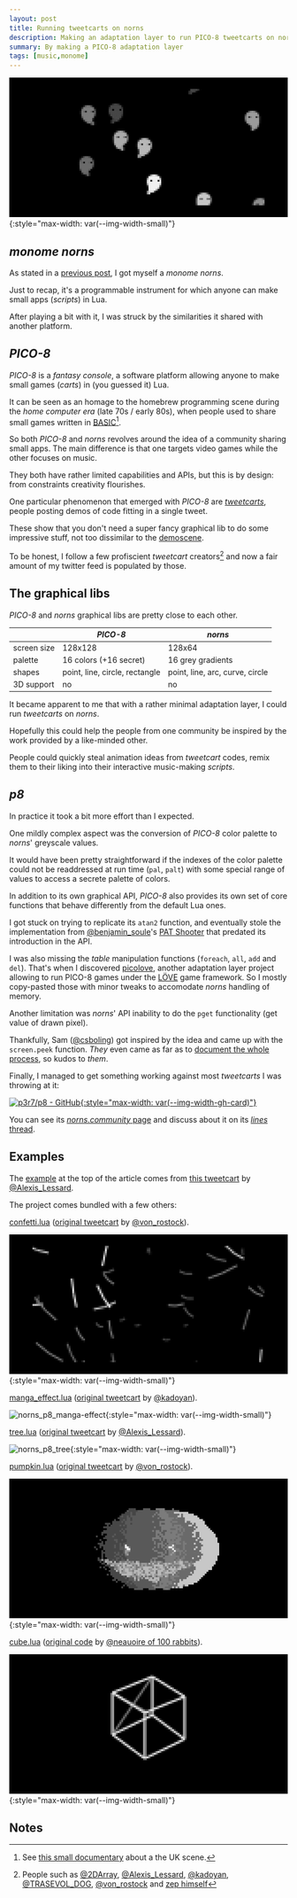 ```yaml
---
layout: post
title: Running tweetcarts on norns
description: Making an adaptation layer to run PICO-8 tweetcarts on norns
summary: By making a PICO-8 adaptation layer
tags: [music,monome]
---
```


![norns_p8_ghosts](/assets/gif/norns_p8_ghosts.gif){:style="max-width: var(--img-width-small)"}


## _monome_ _norns_

As stated in a [previous post](/2021/05/10/norns-community), I got myself a _monome_ _norns_.

Just to recap, it's a programmable instrument for which anyone can make small apps (_scripts_) in Lua.

After playing a bit with it, I was struck by the similarities it shared with another platform.


## _PICO-8_

_PICO-8_ is a _fantasy console_, a software platform allowing anyone to make small games (_carts_) in (you guessed it) Lua.

It can be seen as an homage to the homebrew programming scene during the _home computer era_ (late 70s / early 80s), when people used to share small games written in [BASIC](https://en.wikipedia.org/wiki/BASIC)[^1].

So both _PICO-8_ and _norns_ revolves around the idea of a community sharing small apps. The main difference is that one targets video games while the other focuses on music.

They both have rather limited capabilities and APIs, but this is by design: from constraints creativity flourishes.

One particular phenomenon that emerged with _PICO-8_ are [_tweetcarts_](https://twitter.com/hashtag/tweetcart?lang=en), people posting demos of code fitting in a single tweet.

These show that you don't need a super fancy graphical lib to do some impressive stuff, not too dissimilar to the [demoscene](https://en.wikipedia.org/wiki/Demoscene).

To be honest, I follow a few profiscient _tweetcart_ creators[^2] and now a fair amount of my twitter feed is populated by those.


## The graphical libs

_PICO-8_ and _norns_ graphical libs are pretty close to each other.

|             | _PICO-8_                       | _norns_                         |
|-------------|--------------------------------|---------------------------------|
| screen size | 128x128                        | 128x64                          |
| palette     | 16 colors (+16 secret)         | 16 grey gradients               |
| shapes      | point, line, circle, rectangle | point, line, arc, curve, circle |
| 3D support  | no                             | no                              |

It became apparent to me that with a rather minimal adaptation layer, I could run _tweetcarts_ on _norns_.

Hopefully this could help the people from one community be inspired by the work provided by a like-minded other.

People could quickly steal animation ideas from _tweetcart_ codes, remix them to their liking into their interactive music-making _scripts_.


## _p8_

In practice it took a bit more effort than I expected.

One mildly complex aspect was the conversion of _PICO-8_ color palette to _norns_' greyscale values.

It would have been pretty straightforward if the indexes of the color palette could not be readdressed at run time (`pal`, `palt`) with some special range of values to access a secrete palette of colors.

In addition to its own graphical API, _PICO-8_ also provides its own set of core functions that behave differently from the default Lua ones.

I got stuck on trying to replicate its `atan2` function, and eventually stole the implementation from [@benjamin_soule](https://www.lexaloffle.com/bbs/?uid=9308)'s [PAT Shooter](https://www.lexaloffle.com/bbs/?pid=10183) that predated its introduction in the API.

I was also missing the _table_ manipulation functions (`foreach`, `all`, `add` and `del`). That's when I discovered [picolove](https://github.com/picolove/picolove), another adaptation layer project allowing to run PICO-8 games under the [LÖVE](https://love2d.org/) game framework. So I mostly copy-pasted those with minor tweaks to accomodate _norns_ handling of memory.

Another limitation was _norns_' API inability to do the `pget` functionality (get value of drawn pixel).

Thankfully, Sam ([@csboling](https://norns.community/en/authors/csboling)) got inspired by the idea and came up with the `screen.peek` function. _They_ even came as far as to [document the whole process](https://monome.org/docs/norns/extending/), so kudos to _them_.

Finally, I managed to get something working against most _tweetcarts_ I was throwing at it:

[![p3r7/p8 - GitHub](https://gh-card.dev/repos/p3r7/p8.svg){:style="max-width: var(--img-width-gh-card)"}](https://github.com/p3r7/p8)

You can see its [_norns.community_ page](https://norns.community/en/authors/eigen/p8) and discuss about it on its [_lines_ thread](https://llllllll.co/t/p8-pico-8-wrapper-lib/37947).


## Examples

The [example](ghosts.lua) at the top of the article comes from [this tweetcart](https://twitter.com/Alexis_Lessard/status/1322164958008905728) by [@Alexis_Lessard](https://twitter.com/Alexis_Lessard).

The project comes bundled with a few others:

[confetti.lua](confetti.lua) ([original tweetcart](https://twitter.com/user/status/1324156597569048578) by [@von_rostock](https://twitter.com/von_rostock)).

![norns_p8_confetti](/assets/gif/norns_p8_confetti.gif){:style="max-width: var(--img-width-small)"}

[manga_effect.lua](manga_effect.lua) ([original tweetcart](https://twitter.com/user/status/1309354303933616131) by [@kadoyan](https://twitter.com/kadoyan)).

![norns_p8_manga-effect](/assets/gif/norns_p8_manga-effect.gif){:style="max-width: var(--img-width-small)"}

[tree.lua](tree.lua) ([original tweetcart](https://twitter.com/user/status/1319781601425952768) by [@Alexis_Lessard](https://twitter.com/Alexis_Lessard)).

![norns_p8_tree](/assets/gif/norns_p8_tree.gif){:style="max-width: var(--img-width-small)"}

[pumpkin.lua](tree.lua) ([original tweetcart](https://twitter.com/user/status/1322693583623884803) by [@von_rostock](https://twitter.com/von_rostock)).

![norns_p8_pumpkin](/assets/gif/norns_p8_pumpkin.gif){:style="max-width: var(--img-width-small)"}

[cube.lua](tree.lua) ([original code](https://gist.github.com/neauoire/200d97396805dda71154) by [@neauoire of 100 rabbits](https://twitter.com/hundredrabbits)).

![norns_p8_cube](/assets/gif/norns_p8_cube.gif){:style="max-width: var(--img-width-small)"}


## Notes

[^1]: See [this small documentary](https://www.youtube.com/watch?v=n79SYpEVMgM) about a the UK scene.

[^2]: People such as [@2DArray](https://twitter.com/2DArray), [@Alexis_Lessard](https://twitter.com/Alexis_Lessard), [@kadoyan](https://twitter.com/kadoyan), [@TRASEVOL_DOG](https://twitter.com/TRASEVOL_DOG), [@von_rostock](https://twitter.com/von_rostock) and [zep himself](https://twitter.com/lexaloffle)
